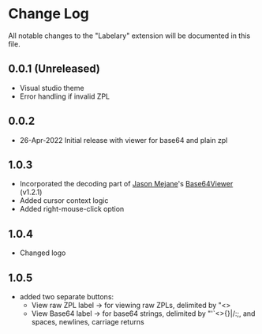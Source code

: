 # Change Log

All notable changes to the "Labelary" extension will be documented in this file.

## 0.0.1 (Unreleased)
- Visual studio theme
- Error handling if invalid ZPL

## 0.0.2
- 26-Apr-2022 Initial release with viewer for base64 and plain zpl

## 1.0.3
- Incorporated the decoding part of [Jason Mejane](https://marketplace.visualstudio.com/publishers/JasonMejane)'s [Base64Viewer](https://marketplace.visualstudio.com/items?itemName=JasonMejane.base64viewer) (v1.2.1)
- Added cursor context logic
- Added right-mouse-click option

## 1.0.4
- Changed logo


## 1.0.5
- added two separate buttons:
  - View raw ZPL label -> for viewing raw ZPLs, delimited by "<>
  - View Base64 label -> for base64 strings, delimited by "'`<>{}[]()|\/:;, and spaces, newlines, carriage returns